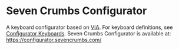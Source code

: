 # Seven Crumbs Configurator
A keyboard configurator based on [VIA](https://github.com/the-via/app). For keyboard definitions, see [Configurator Keyboards](https://github.com/ZoidTechnology/Configurator-Keyboards). Seven Crumbs Configurator is available at: https://configurator.sevencrumbs.com/
